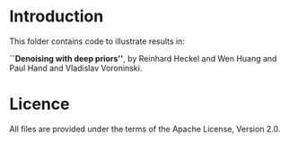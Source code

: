 Introduction
===============

This folder contains code to illustrate results in: 

**``Denoising with deep priors''**, by Reinhard Heckel and Wen Huang and Paul Hand and Vladislav Voroninski. 

Licence
==========

All files are provided under the terms of the Apache License, Version 2.0.
